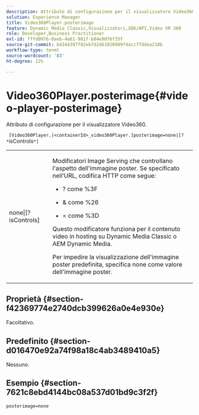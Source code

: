 ```yaml
---
description: Attributo di configurazione per il visualizzatore Video360.
solution: Experience Manager
title: Video360Player.posterimage
feature: Dynamic Media Classic,Visualizzatori,SDK/API,Video VR 360
role: Developer,Business Practitioner
exl-id: fffd0976-0aeb-4e61-981f-b84e9076f35f
source-git-commit: b4344397f82eb7d2d61020909f4acc7fddea210b
workflow-type: tm+mt
source-wordcount: '83'
ht-degree: 12%

---
```


# Video360Player.posterimage{#video-player-posterimage}

Attributo di configurazione per il visualizzatore Video360.

` [Video360Player.|<containerId>_video360Player.]posterimage=none|[? *`isControls`*]`

<table id="table_C616483932C2482CA9794DDD7313FD7C"> 
 <tbody> 
  <tr> 
   <td colname="col1"> <p> <span class="codeph"> none|[?<span class="varname"> isControls</span>]</span> </p> </td> 
   <td colname="col2"> <p> Modificatori Image Serving che controllano l'aspetto dell'immagine poster. Se specificato nell’URL, codifica HTTP come segue: </p> <p> 
     <ul id="ul_B38A687CEFE64C68A0B2C227A68A458F"> 
      <li id="li_E7AE1BDAC17E49E0B7ACF89C5C0529F0"> <p> <span class="codeph"> ?</span> come  <span class="codeph"> %3F</span> </p> </li> 
      <li id="li_391CCF067F734480B2B4AFC9760C479A"> <p> <span class="codeph"> &amp;</span> come  <span class="codeph"> %26</span> </p> </li> 
      <li id="li_6824B66A55554C5A8B12874DCF5BFAEE"> <p> <span class="codeph"> =</span> come  <span class="codeph"> %3D</span> </p> </li> 
     </ul> </p> <p> Questo modificatore funziona per il contenuto video in hosting su Dynamic Media Classic o AEM Dynamic Media. </p> <p>Per impedire la visualizzazione dell'immagine poster predefinita, specifica <span class="codeph"> none</span> come valore dell'immagine poster. </p> </td> 
  </tr> 
 </tbody> 
</table>

## Proprietà {#section-f42369774e2740dcb399626a0e4e930e}

Facoltativo.

## Predefinito {#section-d016470e92a74f98a18c4ab3489410a5}

Nessuno.

## Esempio {#section-7621c8ebd4144bc08a537d01bd9c3f2f}

```
posterimage=none
```
